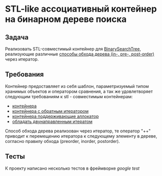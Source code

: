 # STL-like ассоциативный контейнер на бинарном дереве поиска

## Задача

Реализовать STL-совместимый контейнер для [BinarySearchTree](https://en.wikipedia.org/wiki/Binary_search_tree), реализующие различные [способы обхода дерева (in-, pre-, post-order)](https://en.wikipedia.org/wiki/Tree_traversal) через итератор.

## Требования

Контейнер предоставляет из себя шаблон, параметризуемый типом хранимых объектов и оператором сравнения, а так же удовлетворяет следующим требованиям к stl - совместимым контейнерам:

- [контейнера](https://en.cppreference.com/w/cpp/named_req/Container)
- [контейнера с обратным итератором](https://en.cppreference.com/w/cpp/named_req/ReversibleContainer)
- [контейнера поддерживающие аллокатор](https://en.cppreference.com/w/cpp/named_req/AllocatorAwareContainer)
- [oбладать двунаправленным итератом](https://en.cppreference.com/w/cpp/named_req/BidirectionalIterator)

Способ обхода дерева реализован через итератор, те оператор "++" приводит к перемещению итератора к следующему элементу в дереве, согласно правилу обхода (preorder, inorder, postorder).

## Тесты

К проекту написано несколько тестов в фреймворке *google test*
